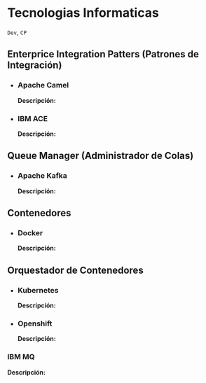 # Tecnologias Informaticas

`Dev`, `CP`

## Enterprice Integration Patters (Patrones de Integración)

* ### Apache Camel
    **Descripción:**

* ### IBM ACE
    **Descripción:**

## Queue Manager (Administrador de Colas)

* ### Apache Kafka

    **Descripción:**

## Contenedores

* ### Docker
    **Descripción:**

## Orquestador de Contenedores
* ### Kubernetes
    **Descripción:**

* ### Openshift
    **Descripción:**



### IBM MQ

**Descripción:**